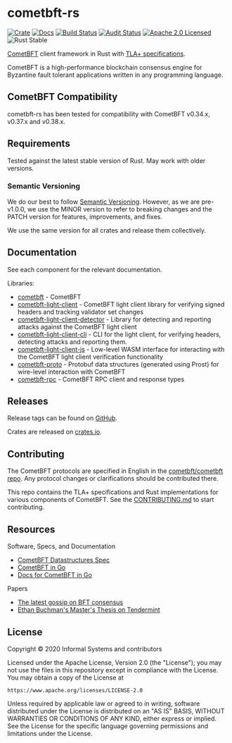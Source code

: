 # cometbft-rs

[![Crate][crate-image]][crate-link]
[![Docs][docs-image]][docs-link]
[![Build Status][build-image]][build-link]
[![Audit Status][audit-image]][audit-link]
[![Apache 2.0 Licensed][license-image]][license-link]
![Rust Stable][rustc-image]

[CometBFT] client framework in Rust with [TLA+ specifications](/docs/spec).

CometBFT is a high-performance blockchain consensus engine for Byzantine fault
tolerant applications written in any programming language.

## CometBFT Compatibility

cometbft-rs has been tested for compatibility with CometBFT v0.34.x, v0.37.x and v0.38.x.

## Requirements

Tested against the latest stable version of Rust. May work with older versions.

### Semantic Versioning

We do our best to follow [Semantic Versioning](https://semver.org/). However, as
we are pre-v1.0.0, we use the MINOR version to refer to breaking changes and the
PATCH version for features, improvements, and fixes.

We use the same version for all crates and release them collectively.

## Documentation

See each component for the relevant documentation.

Libraries:

- [cometbft](./cometbft) - CometBFT
- [cometbft-light-client](./light-client) - CometBFT light client library
  for verifying signed headers and tracking validator set changes
- [cometbft-light-client-detector](./light-client-detector) - Library for
  detecting and reporting attacks against the CometBFT light client
- [cometbft-light-client-cli](./light-client-cli) - CLI for the light client,
  for verifying headers, detecting attacks and reporting them.
- [cometbft-light-client-js](./light-client-js) - Low-level WASM interface for
  interacting with the CometBFT light client verification functionality
- [cometbft-proto](./proto) - Protobuf data structures (generated using Prost)
  for wire-level interaction with CometBFT
- [cometbft-rpc](./rpc) - CometBFT RPC client and response types

## Releases

Release tags can be found on
[GitHub](https://github.com/cometbft/cometbft-rs/releases).

Crates are released on [crates.io](https://crates.io).

## Contributing

The CometBFT protocols are specified in English in the [cometbft/cometbft
repo](https://github.com/cometbft/cometbft/tree/main/spec). Any protocol
changes or clarifications should be contributed there.

This repo contains the TLA+ specifications and Rust implementations for various
components of CometBFT. See the [CONTRIBUTING.md][contributing] to start
contributing.


## Resources

Software, Specs, and Documentation

- [CometBFT Datastructures Spec](https://github.com/cometbft/cometbft/tree/main/spec)
- [CometBFT in Go](https://github.com/cometbft/cometbft)
- [Docs for CometBFT in Go](http://docs.cometbft.com/)

Papers

- [The latest gossip on BFT consensus](https://arxiv.org/abs/1807.04938)
- [Ethan Buchman's Master's Thesis on Tendermint](https://atrium.lib.uoguelph.ca/xmlui/handle/10214/9769)

## License

Copyright © 2020 Informal Systems and contributors

Licensed under the Apache License, Version 2.0 (the "License");
you may not use the files in this repository except in compliance with the License.
You may obtain a copy of the License at

    https://www.apache.org/licenses/LICENSE-2.0

Unless required by applicable law or agreed to in writing, software
distributed under the License is distributed on an "AS IS" BASIS,
WITHOUT WARRANTIES OR CONDITIONS OF ANY KIND, either express or implied.
See the License for the specific language governing permissions and
limitations under the License.

[//]: # (badges)

[crate-image]: https://img.shields.io/crates/v/cometbft.svg
[crate-link]: https://crates.io/crates/cometbft
[docs-image]: https://docs.rs/cometbft/badge.svg
[docs-link]: https://docs.rs/cometbft/
[build-image]: https://github.com/cometbft/cometbft-rs/workflows/Rust/badge.svg
[build-link]: https://github.com/cometbft/cometbft-rs/actions?query=workflow%3ARust
[audit-image]: https://github.com/cometbft/cometbft-rs/workflows/Audit-Check/badge.svg
[audit-link]: https://github.com/cometbft/cometbft-rs/actions?query=workflow%3AAudit-Check
[license-image]: https://img.shields.io/badge/license-Apache2.0-blue.svg
[license-link]: https://github.com/interchainio/cometbft-rs/blob/master/LICENSE
[rustc-image]: https://img.shields.io/badge/rustc-stable-blue.svg

[//]: # (general links)

[cometbft-docs-link]: https://docs.rs/cometbft/
[cometbft-rpc-docs-link]: https://docs.rs/cometbft-rpc/
[CometBFT]: https://github.com/cometbft/cometbft
[cometbft-light-client-docs-link]: https://docs.rs/cometbft-light-client/
[cometbft-secret-conn]: https://github.com/cometbft/cometbft/blob/v0.34.x/spec/p2p/peer.md#authenticated-encryption-handshake
[contributing]: ./CONTRIBUTING.md
